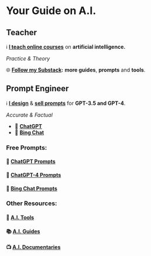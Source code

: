 # Your Guide on **A.I.**

## Teacher

ℹ️ [**I teach online courses**](https://www.volksuniversiteitamsterdam.nl/) on **artificial intelligence.** 

_Practice & Theory_

🌐 **[Follow my Substack](https://casvanvliet.substack.com):** **more guides**, **prompts** and **tools**.

## Prompt Engineer

ℹ️ [**I design**](https://github.com/cas-van-vliet/chatgpt-prompts) & [**sell prompts**](https://prompthero.com/casvanvliet) for **GPT-3.5 and GPT-4**. 

_Accurate & Factual_

- 🤖 **[ChatGPT](https://chat.openai.com)**
- 🤖 **[Bing Chat](https://bing.com/chat)**

### Free Prompts:

#### 📄 [ChatGPT Prompts](https://github.com/cas-van-vliet/chatgpt-prompts)

#### 📄 [ChatGPT-4 Prompts](https://github.com/cas-van-vliet/chatgpt-4-prompts)

#### 📄 [Bing Chat Prompts](https://github.com/cas-van-vliet/bing-chat-prompts)

### Other Resources:

#### 🔧 [A.I. Tools](https://github.com/cas-van-vliet/ai-tools)

#### 📚 [A.I. Guides](https://github.com/cas-van-vliet/ai-guides)

#### 📺 [A.I. Documentaries](https://github.com/cas-van-vliet/ai-documentaries)

<!---
cas-van-vliet/cas-van-vliet is a ✨ special ✨ repository because its `README.md` (this file) appears on your GitHub profile.
You can click the Preview link to take a look at your changes.
--->
